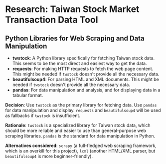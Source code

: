 # Research: Taiwan Stock Market Transaction Data Tool

## Python Libraries for Web Scraping and Data Manipulation

*   **twstock**: A Python library specifically for fetching Taiwan stock data. This seems to be the most direct and easiest way to get the data.
*   **requests**: For making HTTP requests to fetch the web page content. This might be needed if `twstock` doesn't provide all the necessary data.
*   **beautifulsoup4**: For parsing HTML and XML documents. This might be needed if `twstock` doesn't provide all the necessary data.
*   **pandas**: For data manipulation and analysis, and for displaying data in a tabular format.

**Decision**: Use `twstock` as the primary library for fetching data. Use `pandas` for data manipulation and display. `requests` and `beautifulsoup4` will be used as fallbacks if `twstock` is insufficient.

**Rationale**: `twstock` is a specialized library for Taiwan stock data, which should be more reliable and easier to use than general-purpose web scraping libraries. `pandas` is the standard for data manipulation in Python.

**Alternatives considered**: `scrapy` (a full-fledged web scraping framework, which is an overkill for this project), `lxml` (another HTML/XML parser, but `beautifulsoup4` is more beginner-friendly).
